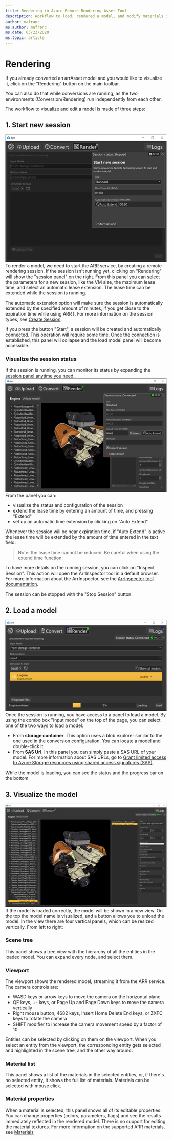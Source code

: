 ```yaml
---
title: Rendering in Azure Remote Rendering Asset Tool
description: Workflow to load, rendered a model, and modify materials in ARRT
author: mafranc
ms.author: mafranc
ms.date: 03/23/2020
ms.topic: article
---
```


# Rendering

If you already converted an arrAsset model and you would like to visualize it, click on the "Rendering" button on the main toolbar.

You can also do that while conversions are running, as the two environments (Conversion/Rendering) run independently from each other.

The workflow to visualize and edit a model is made of three steps:

## 1. Start new session

![Start New Session](media/startsession.png)
To render a model, we need to start the ARR service, by creating a remote rendering session. If the session isn't running yet, clicking on "Rendering" will show the "session panel" on the right. From this panel you can select the parameters for a new session, like the VM size, the maximum lease time, and select an automatic lease extension. The lease time can be extended while the session is running.

The automatic extension option will make sure the session is automatically extended by the specified amount of minutes, if you get close to the expiration time while using ARRT. For more information on the session types, see [Create Session](https://docs.microsoft.com/azure/remote-rendering/how-tos/session-rest-api#create-a-session).

If you press the button "Start", a session will be created and automatically connected. This operation will require some time. Once the connection is established, this panel will collapse and the load model panel will become accessible.

### Visualize the session status

If the session is running, you can monitor its status by expanding the session panel anytime you need.
![Session Info](media/statuspanel.png)
From the panel you can:

* visualize the status and configuration of the session
* extend the lease time by entering an amount of time, and pressing "Extend"
* set up an automatic time extension by clicking on "Auto Extend"

Whenever the session will be near expiration time, if "Auto Extend" is active the lease time will be extended by the amount of time entered in the text field.

> Note:
> the lease time cannot be reduced. Be careful when using the extend time function.

To have more details on the running session, you can click on "Inspect Session". This action will open the ArrInspector tool in a default browser. For more information about the ArrInspector, see the [ArrInspector tool documentation](https://docs.microsoft.com/azure/remote-rendering/resources/tools/arr-inspector).

The session can be stopped with the "Stop Session" button.

## 2. Load a model

![Loading model](media/loading.png)
Once the session is running, you have access to a panel to load a model. By using the combo box "Input mode" on the top of the page, you can select one of the two ways to load a model:

* From **storage container**. This option uses a blob explorer similar to the one used in the conversion configuration. You can locate a model and double-click it.
* From **SAS Url**. In this panel you can simply paste a SAS URL of your model. For more information about SAS URLs, go to [Grant limited access to Azure Storage resources using shared access signatures (SAS)](https://docs.microsoft.com/azure/storage/common/storage-sas-overview).

While the model is loading, you can see the status and the progress bar on the bottom.

## 3. Visualize the model

![Rendering View](media/renderingview.png)
If the model is loaded correctly, the model will be shown in a new view. On the top the model name is visualized, and a button allows you to unload the model.
In the view there are four vertical panels, which can be resized vertically. From left to right:

### Scene tree

This panel shows a tree view with the hierarchy of all the entities in the loaded model. You can expand every node, and select them.

### Viewport

The viewport shows the rendered model, streaming it from the ARR service. The camera controls are:

* WASD keys or arrow keys to move the camera on the horizontal plane
* QE keys, +- keys, or Page Up and Page Down keys to move the camera vertically
* Right mouse button, 4682 keys, Insert Home Delete End keys, or ZXFC keys to rotate the camera
* SHIFT modifier to increase the camera movement speed by a factor of 10

Entities can be selected by clicking on them on the viewport. When you select an entity from the viewport, the corresponding entity gets selected and highlighted in the scene tree, and the other way around.

### Material list

This panel shows a list of the materials in the selected entities, or, if there's no selected entity, it shows the full list of materials. Materials can be selected with mouse click.

### Material properties

When a material is selected, this panel shows all of its editable properties. You can change properties (colors, parameters, flags) and see the results immediately reflected in the rendered model. There is no support for editing the material textures. For more information on the supported ARR materials, see [Materials](https://docs.microsoft.com/azure/remote-rendering/concepts/materials)
